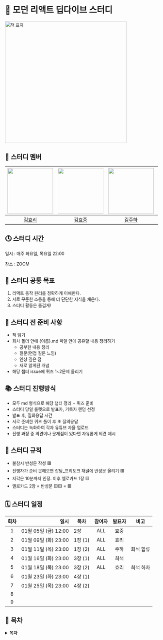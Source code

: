# 🧡 모던 리액트 딥다이브 스터디

<img src="https://github.com/prgrms-web-devcourse/FEDC4-Modern-React-Study/assets/97094709/d6aff39b-08e6-41f7-b0ec-d2390dc4c707" width="400px" alt="책 표지" />


## 👶 스터디 멤버

|  <img src="https://github.com/hyoribogo.png" width="150">   | <img src="https://github.com/khj0426.png" width="150"> | <img src="https://github.com/hayamaster.png" width="150"> | <img src="https://github.com/HeeSeok-kim.png" width="150"> |
|:------------------------------------------------:|:--------------------------------------------:|:---------------------------------------------:|:---------------------------------------------:|
|    [김효리](https://github.com/hyoribogo)      |   [김효중](https://github.com/khj0426)    |     [김주하](https://github.com/hayamaster)  |     [김희석](https://github.com/HeeSeok-kim)  |




## 🕓 스터디 시간

일시 : 매주 화요일, 목요일 22:00

장소 : ZOOM

## 🚩 스터디 공통 목표

1. 리액트 동작 원리를 정확하게 이해한다.
2. 서로 꾸준한 소통을 통해 더 단단한 지식을 채운다.
3. 스터디 활동은 즐겁게!

## 🛒 스터디 전 준비 사항

- 책 읽기
- 회차 폴더 안에 {이름}.md 파일 안에 공유할 내용 정리하기
  - 공부한 내용 정리
  - 질문(면접 질문 느낌)
  - 인상 깊은 점
  - 새로 알게된 개념
- 해당 챕터 issue에 퀴즈 1~2문제 올리기

## 📚 스터디 진행방식

- 모두 md 형식으로 해당 챕터 정리 + 퀴즈 준비
- 스터디 당일 룰렛으로 발표자, 기록자 랜덤 선정
- 발표 후, 질의응답 시간
- 서로 준비한 퀴즈 풀이 후 또 질의응답
- 스터디는 녹화하여 각자 유튜브 자율 업로드
- 진행 과정 중 의견이나 문제점이 있다면 자유롭게 의견 제시

## 🧾 스터디 규칙

- 불참시 반성문 작성 🟥
- 진행자가 준비 못해오면 잡담_프리토크 채널에 반성문 올리기 🟥
- 지각은 10분까지 인정. 이후 옐로카드 1장 🟨
- 옐로카드 2장 = 반성문 🟨🟨 = 🟥

## 🗓 스터디 일정

| 회차 | 일시                | 목차                | 참여자               | 발표자           | 비고                       |
| :--: |------------------:|-------------------|:-----------------:|:-------------:|--------------------------|
| 1    | 01월 05일 (금) 12:00  | 2장 | ALL | 효중 |  |
| 2    | 01월 09일 (화) 23:00  | 1장 (1) | ALL | 효리 |  |
| 3    | 01월 11일 (목) 23:00  | 1장 (2) | ALL | 주하 | 희석 합류 |
| 4    | 01월 16일 (화) 23:00  | 3장 (1) | ALL | 희석 |  |
| 5    | 01월 18일 (목) 23:00  | 3장 (2) | ALL | 효리 | 희석 하차 |
| 6   | 01월 23일 (화) 23:00 | 4장 (1) |  |  |  |
| 7   | 01월 25일 (목) 23:00 | 4장 (2) |  |  |  |
| 8   |  |  |  |  |  |
| 9   |  |  |  |  |  |

## 📍 목차

<details>
<summary> <b> 목차 </b>  </summary>
<div markdown="1">
▣ 들어가며<br />__왜 리액트인가?<br />__리액트의 역사<br />__2010년대 프런트엔드 개발 환경을 향한 페이스북의 도전<br />__BoltJS의 등장과 한계<br />__페이스북 팀의 대안으로 떠오른 리액트<br />__리액트에 대한 회의적인 의견과 비판<br />__드디어 빛을 보는 리액트<br />__리액트의 현재와 미래<br /><br />▣ 01장: 리액트 개발을 위해 꼭 알아야 할 자바스크립트<br />1.1 자바스크립트의 동등 비교<br />__1.1.1 자바스크립트의 데이터 타입<br />__1.1.2 값을 저장하는 방식의 차이<br />__1.1.3 자바스크립트의 또 다른 비교 공식, Object.is<br />__1.1.4 리액트에서의 동등 비교<br />__1.1.5 정리<br />1.2 함수<br />__1.2.1 함수란 무엇인가?<br />__1.2.2 함수를 정의하는 4가지 방법<br />__1.2.3 다양한 함수 살펴보기<br />__1.2.4 함수를 만들 때 주의해야 할 사항<br />__1.2.5 정리<br />1.3 클래스<br />__1.3.1 클래스란 무엇인가?<br />__1.3.2 클래스와 함수의 관계<br />__1.3.3 정리<br />1.4 클로저<br />__1.4.1 클로저의 정의<br />__1.4.2 변수의 유효 범위, 스코프<br />__1.4.3 클로저의 활용<br />__1.4.4 주의할 점<br />__1.4.5 정리<br />1.5 이벤트 루프와 비동기 통신의 이해<br />__1.5.1 싱글 스레드 자바스크립트<br />__1.5.2 이벤트 루프란?<br />__1.5.3 태스크 큐와 마이크로 태스크 큐<br />__1.5.4 정리<br />1.6 리액트에서 자주 사용하는 자바스크립트 문법<br />__1.6.1 구조 분해 할당<br />__1.6.2 전개 구문<br />__1.6.3 객체 초기자<br />__1.6.4 Array 프로토타입의 메서드: map, filter, reduce, forEach<br />__1.6.5 삼항 조건 연산자<br />__1.6.6 정리<br />1.7 선택이 아닌 필수, 타입스크립트<br />__1.7.1 타입스크립트란?<br />__1.7.2 리액트 코드를 효과적으로 작성하기 위한 타입스크립트 활용법<br />__1.7.3 타입스크립트 전환 가이드<br />__1.7.4 정리<br /><br />▣ 02장: 리액트 핵심 요소 깊게 살펴보기<br />2.1 JSX란?<br />__2.1.1 JSX의 정의<br />__2.1.2 JSX 예제<br />__2.1.3 JSX는 어떻게 자바스크립트에서 변환될까?<br />__2.1.4 정리<br />2.2 가상 DOM과 리액트 파이버<br />__2.2.1 DOM과 브라우저 렌더링 과정<br />__2.2.2 가상 DOM의 탄생 배경<br />__2.2.3 가상 DOM을 위한 아키텍처, 리액트 파이버<br />__2.2.4 파이버와 가상 DOM<br />__2.2.5 정리<br />2.3 클래스형 컴포넌트와 함수형 컴포넌트<br />__2.3.1 클래스형 컴포넌트<br />__2.3.2 함수형 컴포넌트<br />__2.3.3 함수형 컴포넌트 vs. 클래스형 컴포넌트<br />__2.3.4 정리<br />2.4 렌더링은 어떻게 일어나는가?<br />__2.4.1 리액트의 렌더링이란?<br />__2.4.2 리액트의 렌더링이 일어나는 이유<br />__2.4.3 리액트의 렌더링 프로세스<br />__2.4.4 렌더와 커밋<br />__2.4.5 일반적인 렌더링 시나리오 살펴보기<br />__2.4.6 정리<br />2.5 컴포넌트와 함수의 무거운 연산을 기억해 두는 메모이제이션<br />__2.5.1 주장 1: 섣부른 최적화는 독이다, 꼭 필요한 곳에만 메모이제이션을 추가하자<br />__2.5.2 주장 2: 렌더링 과정의 비용은 비싸다, 모조리 메모이제이션해 버리자<br />__2.5.3 결론 및 정리<br /><br />▣ 03장: 리액트 훅 깊게 살펴보기<br />3.1 리액트의 모든 훅 파헤치기<br />__3.1.1 useState<br />__3.1.2 useEffect<br />__3.1.3 useMemo<br />__3.1.4 useCallback<br />__3.1.5 useRef<br />__3.1.6 useContext<br />__3.1.7 useReducer<br />__3.1.8 useImperativeHandle<br />__3.1.9 useLayoutEffect<br />__3.1.10 useDebugValue<br />__3.1.11 훅의 규칙<br />__3.1.12 정리<br />3.2 사용자 정의 훅과 고차 컴포넌트 중 무엇을 써야 할까?<br />__3.2.1 사용자 정의 훅<br />__3.2.2 고차 컴포넌트<br />__3.2.3 사용자 정의 훅과 고차 컴포넌트 중 무엇을 써야 할까?<br />__3.2.4 정리<br /><br />▣ 04장: 서버 사이드 렌더링<br />4.1 서버 사이드 렌더링이란?<br />__4.1.1 싱글 페이지 애플리케이션의 세상<br />__4.1.2 서버 사이드 렌더링이란?<br />__4.1.3 SPA와 SSR을 모두 알아야 하는 이유<br />__4.1.4 정리<br />4.2 서버 사이드 렌더링을 위한 리액트 API 살펴보기<br />__4.2.1 renderToString<br />__4.2.2 renderToStaticMarkup<br />__4.2.3 renderToNodeStream<br />__4.2.4 renderToStaticNodeStream<br />__4.2.5 hydrate<br />__4.2.6 서버 사이드 렌더링 예제 프로젝트<br />__4.2.7 정리<br />4.3 Next.js 톺아보기<br />__4.3.1 Next.js란?<br />__4.3.2 Next.js 시작하기<br />__4.3.3 Data Fetching<br />__4.3.4 스타일 적용하기<br />__4.3.5 _app.tsx 응용하기<br />__4.3.6 next.config.js 살펴보기<br />__4.3.7 정리<br /><br />▣ 05장: 리액트와 상태 관리 라이브러리<br />5.1 상태 관리는 왜 필요한가?<br />__5.1.1 리액트 상태 관리의 역사<br />__5.1.2 정리<br />5.2 리액트 훅으로 시작하는 상태 관리<br />__5.2.1 가장 기본적인 방법: useState와 useReducer<br />__5.2.2 지역 상태의 한계를 벗어나보자: useState의 상태를 바깥으로 분리하기<br />__5.2.3 useState와 Context를 동시에 사용해 보기<br />__5.2.4 상태 관리 라이브러리 Recoil, Jotai, Zustand 살펴보기<br />__5.2.5 정리<br /><br />▣ 06장: 리액트 개발 도구로 디버깅하기<br />6.1 리액트 개발 도구란?<br />6.2 리액트 개발 도구 설치<br />6.3 리액트 개발 도구 활용하기<br />__6.3.1 컴포넌트<br />__6.3.2 프로파일러<br />6.4 정리<br /><br />▣ 07장: 크롬 개발자 도구를 활용한 애플리케이션 분석<br />7.1 크롬 개발자 도구란?<br />7.2 요소 탭<br />__7.2.1 요소 화면<br />__7.2.2 요소 정보<br />7.3 소스 탭<br />7.4 네트워크 탭<br />7.5 메모리 탭<br />__7.5.1 자바스크립트 인스턴스 VM 선택<br />__7.5.2 힙 스냅샷<br />__7.5.3 타임라인 할당 계측<br />__7.5.4 할당 샘플링<br />7.6 Next.js 환경 디버깅하기<br />__7.6.1 Next.js 프로젝트를 디버그 모드로 실행하기<br />__7.6.2 Next.js 서버에 트래픽 유입시키기<br />__7.6.3 Next.js의 메모리 누수 지점 확인하기<br />7.7 정리<br /><br />▣ 08장: 좋은 리액트 코드 작성을 위한 환경 구축하기<br />8.1 ESLint를 활용한 정적 코드 분석<br />__8.1.1 ESLint 살펴보기<br />__8.1.2 eslint-plugin과 eslint-config<br />__8.1.3 나만의 ESLint 규칙 만들기<br />__8.1.4 주의할 점<br />__8.1.5 정리<br />8.2 리액트 팀이 권장하는 리액트 테스트 라이브러리<br />__8.2.1 React Testing Library란?<br />__8.2.2 자바스크립트 테스트의 기초<br />__8.2.3 리액트 컴포넌트 테스트 코드 작성하기<br />__8.2.4 사용자 정의 훅 테스트하기<br />__8.2.5 테스트를 작성하기에 앞서 고려해야 할 점<br />__8.2.6 그 밖에 해볼 만한 여러 가지 테스트<br />__8.2.7 정리<br /><br />▣ 09장: 모던 리액트 개발 도구로 개발 및 배포 환경 구축하기<br />9.1 Next.js로 리액트 개발 환경 구축하기<br />__9.1.1 create-next-app 없이 하나씩 구축하기<br />__9.1.2 tsconfig.json 작성하기<br />__9.1.3 next.config.js 작성하기<br />__9.1.4 ESLint와 Prettier 설정하기<br />__9.1.5 스타일 설정하기<br />__9.1.6 애플리케이션 코드 작성<br />__9.1.7 정리<br />9.2 깃허브 100% 활용하기<br />__9.2.1 깃허브 액션으로 CI 환경 구축하기<br />__9.2.2 직접 작성하지 않고 유용한 액션과 깃허브 앱 가져다 쓰기<br />__9.2.3 깃허브 Dependabot으로 보안 취약점 해결하기<br />__9.2.4 정리<br />9.3 리액트 애플리케이션 배포하기<br />__9.3.1 Netlify<br />__9.3.2 Vercel<br />__9.3.3 DigitalOcean<br />__9.3.4 정리<br />9.4 리액트 애플리케이션 도커라이즈하기<br />__9.4.1 리액트 앱을 도커라이즈하는 방법<br />__9.4.2 도커로 만든 이미지 배포하기<br />__9.4.3 정리<br /><br />▣ 10장: 리액트 17과 18의 변경 사항 살펴보기<br />10.1 리액트 17 버전 살펴보기<br />__10.1.1 리액트의 점진적인 업그레이드<br />__10.1.2 이벤트 위임 방식의 변경<br />__10.1.3 import React from ‘reac’가 더 이상 필요 없다: 새로운 JSX transform<br />__10.1.4 그 밖의 주요 변경 사항<br />__10.1.5 정리<br />10.2 리액트 18 버전 살펴보기<br />__10.2.1 새로 추가된 훅 살펴보기<br />__10.2.2 react-dom/client<br />__10.2.3 react-dom/server<br />__10.2.4 자동 배치(Automatic Batching)<br />__10.2.5 더욱 엄격해진 엄격 모드<br />__10.2.6 Suspense 기능 강화<br />__10.2.7 인터넷 익스플로러 지원 중단에 따른 추가 폴리필 필요<br />__10.2.8 그 밖에 알아두면 좋은 변경사항<br />__10.2.9 정리<br /><br />▣ 11장: Next.js 13과 리액트 18<br />11.1 app 디렉터리의 등장<br />__11.1.1 라우팅<br />11.2 리액트 서버 컴포넌트<br />__11.2.1 기존 리액트 컴포넌트와 서버 사이드 렌더링의 한계<br />__11.2.2 서버 컴포넌트란?<br />__11.2.3 서버 사이드 렌더링과 서버 컴포넌트의 차이<br />__11.2.4 서버 컴포넌트는 어떻게 작동하는가?<br />11.3 Next.js에서의 리액트 서버 컴포넌트<br />__11.3.1 새로운 fetch 도입과 getServerSideProps, getStaticProps, getInitial Props의 삭제<br />__11.3.2 정적 렌더링과 동적 렌더링<br />__11.3.3 캐시와 mutating, 그리고 revalidating<br />__11.3.4 스트리밍을 활용한 점진적인 페이지 불러오기<br />11.4 웹팩의 대항마, 터보팩의 등장(beta)<br />11.5 서버 액션(alpha)<br />__11.5.1 form의 action<br />__11.5.2 input의 submit과 image의 formAction<br />__11.5.3 startTransition과의 연동<br />__11.5.4 server mutation이 없는 작업<br />__11.5.5 서버 액션 사용 시 주의할 점<br />11.6 그 밖의 변화<br />11.7 Next.js 13 코드 맛보기<br />__11.7.1 getServerSideProps와 비슷한 서버 사이드 렌더링 구현해 보기<br />__11.7.2 getStaticProps와 비슷한 정적인 페이지 렌더링 구현해 보기<br />__11.7.3 로딩, 스트리밍, 서스펜스<br />11.8 정리 및 주의사항<br /><br />▣ 12장: 모든 웹 개발자가 관심을 가져야 할 핵심 웹 지표<br />12.1 웹사이트와 성능<br />12.2 핵심 웹 지표란?<br />12.3 최대 콘텐츠풀 페인트(LCP)<br />__12.3.1 정의<br />__12.3.2 의미<br />__12.3.3 예제<br />__12.3.4 기준 점수<br />__12.3.5 개선 방안<br />12.4 최초 입력 지연(FID)<br />__12.4.1 정의<br />__12.4.2 의미<br />__12.4.3 예제<br />__12.4.4 기준 점수<br />__12.4.5 개선 방안<br />12.5 누적 레이아웃 이동(CLS)<br />__12.5.1 정의<br />__12.5.2 의미<br />__12.5.3 예제<br />__12.5.4 기준 점수<br />__12.5.5 개선 방안<br />__12.5.6 핵심 웹 지표는 아니지만 성능 확인에 중요한 지표들<br />12.6 정리<br /><br />▣ 13장: 웹페이지의 성능을 측정하는 다양한 방법<br />13.1 애플리케이션에서 확인하기<br />__13.1.1 create-react-app<br />__13.1.2 create-next-app<br />13.2 구글 라이트하우스<br />__13.2.1 구글 라이트하우스 - 탐색 모드<br />__13.2.2 구글 라이트하우스 - 기간 모드<br />__13.2.3 구글 라이트하우스 - 스냅샷<br />13.3 WebPageTest<br />__13.3.1 Performance Summary<br />__13.3.2 Opportunities & Experiments<br />__13.3.3 Filmstrip<br />__13.3.4 Details<br />__13.3.5 Web Vitals<br />__13.3.6 Optimizations<br />__13.3.7 Content<br />__13.3.8 Domains<br />__13.3.9 Console Log<br />__13.3.10 Detected Technologies<br />__13.3.11 Main-thread Processing<br />__13.3.12 Lighthouse Report<br />__13.3.13 기타<br />13.4 크롬 개발자 도구<br />__13.4.1 성능 통계<br />__13.4.2 성능<br />13.5 정리<br /><br />▣ 14장: 웹사이트 보안을 위한 리액트와 웹페이지 보안 이슈<br />14.1 리액트에서 발생하는 크로스 사이트 스크립팅(XSS)<br />__14.1.1 dangerouslySetInnerHTML prop<br />__14.1.2 useRef를 활용한 직접 삽입<br />__14.1.3 리액트에서 XSS 문제를 피하는 방법<br />14.2 getServerSideProps와 서버 컴포넌트를 주의하자<br />14.3 〈a〉 태그의 값에 적절한 제한을 둬야 한다<br />14.4 HTTP 보안 헤더 설정하기<br />__14.4.1 Strict-Transport-Security<br />__14.4.2 X-XSS-Protection<br />__14.4.3 X-Frame-Options<br />__14.4.4 Permissions-Policy<br />__14.4.5 X-Content-Type-Options<br />__14.4.6 Referrer-Policy<br />__14.4.7 Content-Security-Policy<br />__14.4.8 보안 헤더 설정하기<br />__14.4.9 보안 헤더 확인하기<br />14.5 취약점이 있는 패키지의 사용을 피하자<br />14.6 OWASP Top 10<br />14.7 정리<br /><br />▣ 15장: 마치며<br />15.1 리액트 프로젝트를 시작할 때 고려해야 할 사항<br />__15.1.1 유지보수 중인 서비스라면 리액트 버전을 최소 16.8.6에서 최대 17.0.2로 올려두자<br />__15.1.2 인터넷 익스플로러 11 지원을 목표한다면 각별히 더 주의를 기한다<br />__15.1.3 서버 사이드 렌더링 애플리케이션을 우선적으로 고려한다<br />__15.1.4 상태 관리 라이브러리는 꼭 필요할 때만 사용한다<br />__15.1.5 리액트 의존성 라이브러리 설치를 조심한다<br />15.2 언젠가 사라질 수도 있는 리액트<br />__15.2.1 리액트는 그래서 정말 완벽한 라이브러리인가?<br />__15.2.2 오픈소스 생태계의 명과 암<br />__15.2.3 제이쿼리, AngularJS, 리액트, 그리고 다음은 무엇인가?<br />__15.2.4 웹 개발자로서 가져야 할 유연한 자세
</div>
</details>

